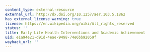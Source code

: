 ```yaml
---
content_type: external-resource
external_url: http://dx.doi.org/10.1257/aer.103.5.1862
has_external_license_warning: true
license: https://en.wikipedia.org/wiki/All_rights_reserved
status: ''
title: Early Life Health Interventions and Academic Achievement
uid: e1a94e21-d91d-4eae-9498-74e6bb92059f
wayback_url: ''
---
```

